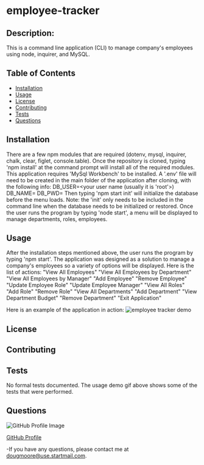 # employee-tracker

## Description:
  This is a command line application (CLI) to manage company's employees using node, inquirer, and MySQL.

## Table of Contents
  - [Installation](#Installation)
  - [Usage](#Usage)
  - [License](#License)
  - [Contributing](#Contributing)
  - [Tests](#Tests)
  - [Questions](#Questions)

## Installation
  There are a few npm modules that are required (dotenv, mysql, inquirer, chalk, clear, figlet, console.table). Once the repository is cloned, typing 'npm install' at the command prompt will install all of the required modules.
  This application requires 'MySql Workbench' to be installed.
  A '.env' file will need to be created in the main folder of the application after cloning, with the following info:
    DB_USER=<your user name (usually it is 'root'>)
    DB_NAME=<your database name>
    DB_PWD=<your password>
  Then typing 'npm start init' will initialize the database before the menu loads. Note: the 'init' only needs to be included in the command line when the database needs to be initialized or restored.
  Once the user runs the program by typing 'node start', a menu will be displayed to manage departments, roles, employees.

## Usage
    
  After the installation steps mentioned above, the user runs the program by typing 'npm start'. The application was designed as a solution to manage a company's employees so a variety of options will be displayed. Here is the list of actions:
    "View All Employees"
    "View All Employees by Department"
    "View All Employees by Manager"
    "Add Employee"
    "Remove Employee"
    "Update Employee Role"
    "Update Employee Manager"
    "View All Roles"
    "Add Role"
    "Remove Role"
    "View All Departments"
    "Add Department"
    "View Department Budget"
    "Remove Department"
    "Exit Application"  

Here is an example of the application in action:
![employee tracker demo](./assets/employeetracker-demo.gif)

## License
  

## Contributing
  

## Tests
  No formal tests documented. The usage demo gif above shows some of the tests that were performed.

## Questions
![GitHub Profile Image](https://avatars3.githubusercontent.com/u/64918107?s=460&u=4277fa2bf868713adec524f08700cee517941e82&v=4)

[GitHub Profile](https://github.com/AllAroundD/)

-If you have any questions, please contact me at [dougmoore@use.startmail.com](mailto:dougmoore@use.startmail.com?subject=[GitHub]%20Source%20Question).
